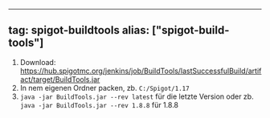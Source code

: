 
---
tag: spigot-buildtools
alias: ["spigot-build-tools"]
---

1. Download: https://hub.spigotmc.org/jenkins/job/BuildTools/lastSuccessfulBuild/artifact/target/BuildTools.jar
2. In nem eigenen Ordner packen, zb. `C:/Spigot/1.17`
3. `java -jar BuildTools.jar --rev latest` für die letzte Version
oder zb. `java -jar BuildTools.jar --rev 1.8.8` für 1.8.8
